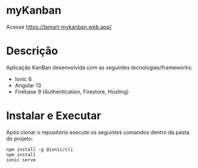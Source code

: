 # myKanban

Acesse <https://lamart-mykanban.web.app/>

# Descrição

Aplicação KanBan desenvolvida com as seguintes tecnologias/frameworks:

- Ionic 6
- Angular 13
- Firebase 9 (Authentication, Firestore, Hosting)

# Instalar e Executar

Após clonar o repositório execute os seguintes comandos dentro da pasta do projeto:

```
npm install -g @ionic/cli
npm install
ionic serve
```
